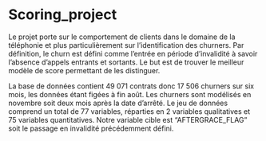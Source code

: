 # Scoring_project

Le projet porte sur le comportement de clients dans le domaine de la téléphonie et plus particulièrement sur l’identification des churners. Par définition, le churn est défini comme l’entrée en période d’invalidité à savoir l’absence d’appels entrants et sortants. Le but est de trouver le meilleur modèle de score permettant de les distinguer. 

La base de données contient 49 071 contrats donc 17 506 churners sur six mois, les données étant figées à fin août. Les churners sont modélisés en novembre soit deux mois après la date d’arrêté. Le jeu de données comprend un total de 77 variables, réparties en 2 variables qualitatives et 75 variables quantitatives. Notre variable cible est “AFTERGRACE_FLAG” soit le passage en invalidité précédemment défini.

